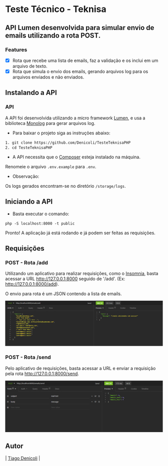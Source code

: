 # Teste Técnico - Teknisa

## API Lumen desenvolvida para simular envio de emails utilizando a rota POST.

### Features

- [x] Rota que recebe uma lista de emails, faz a validação e os inclui em um arquivo de texto.
- [x] Rota que simula o envio dos emails, gerando arquivos log para os arquivos enviados e não enviados.

## Instalando a API

### API

A API foi desenvolvida utilizando a micro framework [Lumen](https://lumen.laravel.com/), e usa a biblioteca [Monolog](https://github.com/Seldaek/monolog) para gerar arquivos log.

* Para baixar o projeto siga as instruções abaixo:

```
1. git clone https://github.com/Denicoli/TesteTeknisaPHP
2. cd TesteTeknisaPHP

```
* A API necessita que o [Composer](https://getcomposer.org/) esteja instalado na máquina.

Renomeie o arquivo `.env.example` para `.env`.


* Observação:

Os logs gerados encontram-se no diretório `/storage/logs`.

## Iniciando a API

* Basta executar o comando:

```
php -S localhost:8000 -t public

```

Pronto! A aplicação já está rodando e já podem ser feitas as requisições.

## Requisições

### POST - Rota /add

Utilizando um aplicativo para realizar requisições, como o [Insomnia](https://insomnia.rest/), basta acessar a URL  http://127.0.0.1:8000 seguido de '/add'. (Ex: http://127.0.0.1:8000/add).

O envio para rota é um JSON contendo a lista de emails.

![](/screenshots/rota-add.png?raw=true "POST - Add")

### POST - Rota /send

Pelo aplicativo de requisições, basta acessar a URL e enviar a requisição pela rota http://127.0.0.1:8000/send.

![](/screenshots/rota-send.png?raw=true "POST - Send")

## Autor
|  [Tiago Denicoli](https://github.com/Denicoli/)   |